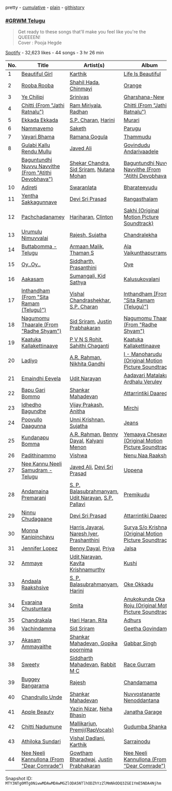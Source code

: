 pretty - [cumulative](/playlists/cumulative/37i9dQZF1DX442zFw7L5ce.md) - [plain](/playlists/plain/37i9dQZF1DX442zFw7L5ce) - [githistory](https://github.githistory.xyz/mackorone/spotify-playlist-archive/blob/main/playlists/plain/37i9dQZF1DX442zFw7L5ce)

### [\#GRWM Telugu](https://open.spotify.com/playlist/37i9dQZF1DX442zFw7L5ce)

> Get ready to these songs that'll make you feel like you're the QUEEEEN! <br/>Cover : Pooja Hegde

[Spotify](https://open.spotify.com/user/spotify) - 32,623 likes - 44 songs - 3 hr 26 min

| No. | Title | Artist(s) | Album | Length |
|---|---|---|---|---|
| 1 | [Beautiful Girl](https://open.spotify.com/track/3P8sXN7vsucV5k80lReeeq) | [Karthik](https://open.spotify.com/artist/0LSPREIgGMZXCuKVel7LVD) | [Life Is Beautiful](https://open.spotify.com/album/1Hd2y0smTAvVSTvJeXj5lW) | 4:43 |
| 2 | [Rooba Rooba](https://open.spotify.com/track/7gVqTSJ4Mr5uKkM9yhQKop) | [Shahil Hada](https://open.spotify.com/artist/4Rn2NNAPBegkcTSPz54jcc), [Chinmayi](https://open.spotify.com/artist/5UJ2sHO2ELrgW6aXeRLTQQ) | [Orange](https://open.spotify.com/album/4lydrnVdmsWCMMfk0S8Khj) | 5:14 |
| 3 | [Ye Chilipi](https://open.spotify.com/track/3LYt0b1ljHUYoG5YL2WwWP) | [Srinivas](https://open.spotify.com/artist/3K9qRRRqtuxgBRLxRCxpDl) | [Gharshana\-New](https://open.spotify.com/album/1UjRLzKzCJqmrZK9Drt6Zx) | 5:15 |
| 4 | [Chitti \(From "Jathi Ratnalu"\)](https://open.spotify.com/track/6Z40IRipd6pNcUULY6SXng) | [Ram Miriyala](https://open.spotify.com/artist/4A2XSc4OJjuPY4l6NjnrDj), [Radhan](https://open.spotify.com/artist/5FOhBMFQo0pDhvISlFmxdi) | [Chitti \(From "Jathi Ratnalu"\)](https://open.spotify.com/album/3vcbeHMefvNcmt3UWddxe8) | 3:04 |
| 5 | [Ekkada Ekkada](https://open.spotify.com/track/7CwwtSBeTSglx1kDJ6owQ2) | [S.P\. Charan](https://open.spotify.com/artist/1BIAyVQxDuYrMqZ8H1Faja), [Harini](https://open.spotify.com/artist/41BeeC5hYqvtGkM79RYvN4) | [Murari](https://open.spotify.com/album/6kl5gAF0jqGb9iKdLVGBHr) | 6:11 |
| 6 | [Nammavemo](https://open.spotify.com/track/5DN8dF1Q0K8G6pgCQjqVvF) | [Saketh](https://open.spotify.com/artist/2Z4Ts7fIjfQ78Nh7EEy1bQ) | [Parugu](https://open.spotify.com/album/7eJXTAO0qIPduGIE4Pqk5C) | 4:46 |
| 7 | [Vayari Bhama](https://open.spotify.com/track/4K4gYMKbZFMKh4ePHzXTQu) | [Ramana Gogula](https://open.spotify.com/artist/4TkLTkst9LQlJ0zAmXtXmv) | [Thammudu](https://open.spotify.com/album/0BoUUhoyOBz3lNJH1wl5Dh) | 5:16 |
| 8 | [Gulabi Kallu Rendu Mullu](https://open.spotify.com/track/7Kd2C4NcmMRk0N7M3LRvLS) | [Javed Ali](https://open.spotify.com/artist/4W91bbPB2CTSsHwt7eqNl7) | [Govindudu Andarivaadele](https://open.spotify.com/album/6IKZJLQIyKWHYk9iarEI0W) | 4:24 |
| 9 | [Baguntundhi Nuvvu Navvithe \(From "Atithi Devobhava"\)](https://open.spotify.com/track/18JVTOKs9ghqPLtkMeqffL) | [Shekar Chandra](https://open.spotify.com/artist/5ds7YHzRIeaGrAKGPR62fA), [Sid Sriram](https://open.spotify.com/artist/7qjJw7ZM2ekDSahLXPjIlN), [Nutana Mohan](https://open.spotify.com/artist/0RGaIKSEzZnlNTLCJKnv0H) | [Baguntundhi Nuvvu Navvithe \(From "Atithi Devobhava"\)](https://open.spotify.com/album/2NAbXL8eqGOLet1QnQr7mv) | 3:42 |
| 10 | [Adireti](https://open.spotify.com/track/5lsstDSoCsN8SRh5NxwGcK) | [Swaranlata](https://open.spotify.com/artist/4tbAszpshMTxXt5UvP7rU9) | [Bharateeyudu](https://open.spotify.com/album/5wbNqlJ4LukhEsQcqty9Po) | 5:51 |
| 11 | [Yentha Sakkagunnave](https://open.spotify.com/track/6nhLm8GEkkH9kunfqdAFcO) | [Devi Sri Prasad](https://open.spotify.com/artist/5sSzCxHtgL82pYDvx2QyEU) | [Rangasthalam](https://open.spotify.com/album/5XPaQZJdvu6IDQgf1zzmhP) | 4:22 |
| 12 | [Pachchadanamey](https://open.spotify.com/track/49nQCpklrhXuaK5s1TQwOl) | [Hariharan](https://open.spotify.com/artist/2NoJ7NuNs9nyj8Thoh1kbu), [Clinton](https://open.spotify.com/artist/0kEZTiAxUemQeqP06npWMG) | [Sakhi \(Original Motion Picture Soundtrack\)](https://open.spotify.com/album/6KNE9uOJSeK3uEwn92bRTY) | 5:57 |
| 13 | [Urumulu Nimuvvalai](https://open.spotify.com/track/2rTmVSZOPnS9jrgcl6EjV0) | [Rajesh, Sujatha](https://open.spotify.com/artist/13Da3IxfSztUGGPXJOy6i4) | [Chandralekha](https://open.spotify.com/album/0u0QnbKBaBNm3yRNps6KRl) | 4:31 |
| 14 | [Buttabomma \- Telugu](https://open.spotify.com/track/0dnDTvdUco2UbaBjUtPxNS) | [Armaan Malik](https://open.spotify.com/artist/4IKVDbCSBTxBeAsMKjAuTs), [Thaman S](https://open.spotify.com/artist/2FgHPfRprDaylrSRVf1UlN) | [Ala Vaikunthapurramuloo](https://open.spotify.com/album/2dnfny8QAiGbUk9NI2P9c2) | 3:18 |
| 15 | [Oy..Oy..](https://open.spotify.com/track/7o20g3bZRdwy6MtiUP9pOx) | [Siddharth, Prasanthini](https://open.spotify.com/artist/3N1VJl9iRAk5HtIP1KghgX) | [Oye](https://open.spotify.com/album/4I7t128bqln9m45RZlMJU8) | 4:42 |
| 16 | [Aakasam](https://open.spotify.com/track/4wKiaLGUIAdgRBSv80aeBW) | [Sumangali, Kid Sathya](https://open.spotify.com/artist/0msjNpDNwMgjbKmjbcwGHU) | [Kalusukovalani](https://open.spotify.com/album/2z84b5n0ZwZa3exP90AHiu) | 4:46 |
| 17 | [Inthandham \(From "Sita Ramam \(Telugu\)"\)](https://open.spotify.com/track/3BVjPpVvki8Jpm1Ew21UjH) | [Vishal Chandrashekhar](https://open.spotify.com/artist/0rL4uL3xfYOt2p7NHhS8qr), [S.P\. Charan](https://open.spotify.com/artist/1BIAyVQxDuYrMqZ8H1Faja) | [Inthandham \[From "Sita Ramam \(Telugu\)"\]](https://open.spotify.com/album/6J9Jhm6rr5RboOPtvzkNrX) | 3:38 |
| 18 | [Nagumomu Thaarale \(From "Radhe Shyam"\)](https://open.spotify.com/track/5fnYbqciSco0Y0uMNilDTt) | [Sid Sriram](https://open.spotify.com/artist/7qjJw7ZM2ekDSahLXPjIlN), [Justin Prabhakaran](https://open.spotify.com/artist/3ocTwOjekTkFdD695eKuQr) | [Nagumomu Thaarale \(From "Radhe Shyam"\)](https://open.spotify.com/album/1ZCjfkLge20C5RUuULA5v7) | 4:54 |
| 19 | [Kaatuka Kallakettinaave](https://open.spotify.com/track/6oi7mBSvwYHOy0uX1yrQSc) | [P V N S Rohit](https://open.spotify.com/artist/4nSNFU2sKcxxiaPWnmT6JZ), [Sahithi Chaganti](https://open.spotify.com/artist/01dP5AXWzqsUZj4VIcUSDM) | [Kaatuka Kallakettinaave](https://open.spotify.com/album/7ET4tUowUafTghbMn0FxhC) | 3:19 |
| 20 | [Ladiyo](https://open.spotify.com/track/2QFFI5i22rkoF14Qpwwok3) | [A.R\. Rahman](https://open.spotify.com/artist/1mYsTxnqsietFxj1OgoGbG), [Nikhita Gandhi](https://open.spotify.com/artist/3tPQOjkxO3mrYrrgkTeXgH) | [I \- Manoharudu \(Original Motion Picture Soundtrack\)](https://open.spotify.com/album/0PqDwbg5QiH6S0uZTPWJR8) | 4:43 |
| 21 | [Emaindhi Eevela](https://open.spotify.com/track/3E8mVTnCMmXJNq6Pbcfkp7) | [Udit Narayan](https://open.spotify.com/artist/70B80Lwx2sxti0M1Ng9e8K) | [Aadavari Matalaku Ardhalu Veruley](https://open.spotify.com/album/2MsMl4xvzwGfgaIy1BLm0u) | 5:19 |
| 22 | [Bapu Gari Bommo](https://open.spotify.com/track/1e3pqyiPgPzqnDm8m91x5F) | [Shankar Mahadevan](https://open.spotify.com/artist/1SJOL9HJ08YOn92lFcYf8a) | [Attarrintiki Daaredi](https://open.spotify.com/album/4rjF7pEttnd3hMEt7iuzgk) | 4:40 |
| 23 | [Idhedho Bagundhe](https://open.spotify.com/track/4AuRsGcSsNqslLywUCWhAG) | [Vijay Prakash, Anitha](https://open.spotify.com/artist/5mYYuZMloL3PebJsXYzAuQ) | [Mirchi](https://open.spotify.com/album/0U9GjYJr2K1CK8tOax7Hrf) | 4:26 |
| 24 | [Poovullo Daagunna](https://open.spotify.com/track/4M8dRVFWKMfh7hPzGCYxra) | [Unni Krishnan, Sujatha](https://open.spotify.com/artist/0yUqGRXeAUPqjcN8NtZj1I) | [Jeans](https://open.spotify.com/album/5CcuoUl0yhFPRLMohxwvIt) | 6:55 |
| 25 | [Kundanapu Bomma](https://open.spotify.com/track/2xofTipSxfwbxwSdBcjYIe) | [A.R\. Rahman](https://open.spotify.com/artist/1mYsTxnqsietFxj1OgoGbG), [Benny Dayal](https://open.spotify.com/artist/61if35zz1W11GejEkxTLEQ), [Kalyani Menon](https://open.spotify.com/artist/56cdU5EX1q2eqlhV0w2A6D) | [Yemaaya Chesave \(Original Motion Picture Soundtrack\)](https://open.spotify.com/album/7n61GzJSBuZGrm8U1V9TLd) | 5:32 |
| 26 | [Padithinammo](https://open.spotify.com/track/3fiN8y8c2EvwCNNvVAERbx) | [Vishwa](https://open.spotify.com/artist/7ozuTyhWJTW9vMrRYijNuR) | [Nenu Naa Raakshasi](https://open.spotify.com/album/2VkPKVHmwhmwJMK7Dl3F8i) | 4:27 |
| 27 | [Nee Kannu Neeli Samudram \- Telugu](https://open.spotify.com/track/1C9SYGI40nNYh98gN87Fwr) | [Javed Ali](https://open.spotify.com/artist/4W91bbPB2CTSsHwt7eqNl7), [Devi Sri Prasad](https://open.spotify.com/artist/5sSzCxHtgL82pYDvx2QyEU) | [Uppena](https://open.spotify.com/album/0vHE0cmA8orbBgzIWz9T3D) | 5:12 |
| 28 | [Andamaina Premarani](https://open.spotify.com/track/4eEr2PZB3WJp74qkxzQrLS) | [S\. P\. Balasubrahmanyam](https://open.spotify.com/artist/2ae6PxICSOZHvjqiCcgon8), [Udit Narayan](https://open.spotify.com/artist/70B80Lwx2sxti0M1Ng9e8K), [S.P\. Pallavi](https://open.spotify.com/artist/31zE3XsSq1gHAik8uajDFP) | [Premikudu](https://open.spotify.com/album/68k7QMGYN8eiEY1CAl5sEy) | 4:48 |
| 29 | [Ninnu Chudagaane](https://open.spotify.com/track/1E5zyR7GT3PKjH3cqhVXVf) | [Devi Sri Prasad](https://open.spotify.com/artist/5sSzCxHtgL82pYDvx2QyEU) | [Attarrintiki Daaredi](https://open.spotify.com/album/4rjF7pEttnd3hMEt7iuzgk) | 5:31 |
| 30 | [Monna Kanipinchavu](https://open.spotify.com/track/4rc1WGmRJ2CsHXTmrBu3gH) | [Harris Jayaraj](https://open.spotify.com/artist/29aw5YCdIw2FEXYyAJZI8l), [Naresh Iyer](https://open.spotify.com/artist/7FaGCZiP3s6X7jQTB8EhfI), [Prashanthini](https://open.spotify.com/artist/4joteb3wCfZYGKjvF0XvLx) | [Surya S/o Krishnan \(Original Motion Picture Soundtrack\)](https://open.spotify.com/album/34EFScbYAJkSTujfbtT8gO) | 5:32 |
| 31 | [Jennifer Lopez](https://open.spotify.com/track/7DogGBT86sbjsNWQSIGLtB) | [Benny Dayal](https://open.spotify.com/artist/61if35zz1W11GejEkxTLEQ), [Priya](https://open.spotify.com/artist/6sseiKkl0ugvHy2WH0GCTR) | [Jalsa](https://open.spotify.com/album/4TmtWuheIr8ejxIjBpLU2u) | 4:18 |
| 32 | [Ammaye](https://open.spotify.com/track/2YZZFwARteC3gM1aEgHHMr) | [Udit Narayan](https://open.spotify.com/artist/70B80Lwx2sxti0M1Ng9e8K), [Kavita Krishnamurthy](https://open.spotify.com/artist/6WPmTGeeoymoVlXVtsCwz7) | [Kushi](https://open.spotify.com/album/37evPVtdfVL0X4Sji9tQdu) | 4:51 |
| 33 | [Andaala Raakshsive](https://open.spotify.com/track/5xUZRi3ph5h01vbgx3u65X) | [S\. P\. Balasubrahmanyam](https://open.spotify.com/artist/2ae6PxICSOZHvjqiCcgon8), [Harini](https://open.spotify.com/artist/41BeeC5hYqvtGkM79RYvN4) | [Oke Okkadu](https://open.spotify.com/album/1WCAy8NWpdJ0NtzBTtxXvu) | 6:13 |
| 34 | [Evaraina Chustuntara](https://open.spotify.com/track/7vHmN4UodN2EGwQJMIvTe0) | [Smita](https://open.spotify.com/artist/4qCRlu0jozfPsnmnxuWPve) | [Anukokunda Oka Roju \(Original Motion Picture Soundtrack\)](https://open.spotify.com/album/3PiAeBEGIWDTRinfBVRqdt) | 3:15 |
| 35 | [Chandrakala](https://open.spotify.com/track/0KuVYY7tHWcwbvR0FSwrEo) | [Hari Haran, Rita](https://open.spotify.com/artist/35L41gAkGW2j2A6TFftcQ4) | [Adhurs](https://open.spotify.com/album/62IHYuxj0BTHw3BgrjRlQO) | 4:13 |
| 36 | [Vachindamma](https://open.spotify.com/track/6obKaXHU2avqfLZFPjGm4K) | [Sid Sriram](https://open.spotify.com/artist/7qjJw7ZM2ekDSahLXPjIlN) | [Geetha Govindam](https://open.spotify.com/album/4X8f6Xj3EHnv6haTEByM3X) | 4:10 |
| 37 | [Akasam Ammayaithe](https://open.spotify.com/track/14I31bbtEZVADFi1uCcxcu) | [Shankar Mahadevan, Gopika poornima](https://open.spotify.com/artist/2XvK1qhSh7sTup7WKTrnoi) | [Gabbar Singh](https://open.spotify.com/album/57x6HaiiJdeTg9yhfoMcSr) | 4:51 |
| 38 | [Sweety](https://open.spotify.com/track/0JwGSIPH2wzFVl6ZW1RQoW) | [Siddharth Mahadevan](https://open.spotify.com/artist/7hwEGO7U6JwQ7M1teoO8GW), [Rabbit M C](https://open.spotify.com/artist/3EwmY8hOYo6ApKtlOIfgVV) | [Race Gurram](https://open.spotify.com/album/6qESUjEdldht18WkWpLw4n) | 4:25 |
| 39 | [Buggey Bangarama](https://open.spotify.com/track/18RUE4llLj46NIQKojerlw) | [Rajesh](https://open.spotify.com/artist/6aQ5LDX0WlnyDLI8TGU0wK) | [Chandamama](https://open.spotify.com/album/2eASY2UZa4O8pdXvK9SNgC) | 4:32 |
| 40 | [Chandrullo Unde](https://open.spotify.com/track/4b4xkbpRpA8jHbP8GVLYWR) | [Shankar Mahadevan](https://open.spotify.com/artist/1SJOL9HJ08YOn92lFcYf8a) | [Nuvvostanante Nenoddantana](https://open.spotify.com/album/5I3dEH9cXdYmo8MVIdOkxO) | 4:15 |
| 41 | [Apple Beauty](https://open.spotify.com/track/2o6DT527sOB7r20jVlyhzJ) | [Yazin Nizar](https://open.spotify.com/artist/2pVurQy6iuWWx707gilSdX), [Neha Bhasin](https://open.spotify.com/artist/4E5oyNFcB3uXLkLdjYmP9Z) | [Janatha Garage](https://open.spotify.com/album/4WSLvIQ3Q6vhYQIxXi7mn8) | 3:51 |
| 42 | [Chitti Nadumune](https://open.spotify.com/track/4NugyVw9Of2Z4uyBXf33tX) | [Mallikarjun, Premji\(RapVocals\)](https://open.spotify.com/artist/3uytoj0Hv0kykUFD6W30RD) | [Gudumba Shankar](https://open.spotify.com/album/330aGp8Rl5dhqKoPRsY203) | 5:54 |
| 43 | [Athiloka Sundari](https://open.spotify.com/track/7agbQBEJYIaKJ8lGVdq1bv) | [Vishal Dadlani](https://open.spotify.com/artist/6CXEwIaXYfVJ84biCxqc9k), [Karthik](https://open.spotify.com/artist/0LSPREIgGMZXCuKVel7LVD) | [Sarrainodu](https://open.spotify.com/album/4wwqWlnn6LF8CplJfZcHF8) | 4:14 |
| 44 | [Nee Neeli Kannullona \(From "Dear Comrade"\)](https://open.spotify.com/track/0Vjckx1G9Nt1S4GVfVKEdo) | [Gowtham Bharadwaj](https://open.spotify.com/artist/4iPWkK6w5BekqTgXcg8f7L), [Justin Prabhakaran](https://open.spotify.com/artist/3ocTwOjekTkFdD695eKuQr) | [Nee Neeli Kannullona \(From "Dear Comrade"\)](https://open.spotify.com/album/3RcUaHobHgt8eRQY7fPADf) | 2:26 |

Snapshot ID: `MTY3NTg0MTg0NiwwMDAwMDAwMGZlODA5NTlhODZhYzZlMmNkODQ3ZGE1YmE5NDA4Njhm`
